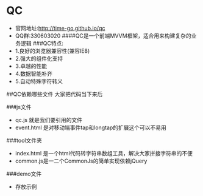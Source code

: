 # QC
+ 官网地址:http://time-go.github.io/qc
+ QQ群:330603020
####QC是一个前端MVVM框架，适合用来构建复杂的业务逻辑
###QC特点:
+ 1.良好的浏览器兼容性(兼容IE8)
+ 2.强大的组件化支持
+ 3.卓越的性能
+ 4.数据智能补齐
+ 5.自动特殊字符转义

##QC依赖哪些文件
大家把代码当下来后

###js文件
+ qc.js 就是我们要引用的文件
+ event.html 是对移动端事件tap和longtap的扩展这个可以不易用

###tool文件夹
+ index.html 是一个html代码转字符串数组工具，解决大家拼接字符串的不便
+ common.js是一二个CommonJs的简单实现依赖jQuery

###demo文件
+ 存放示例
